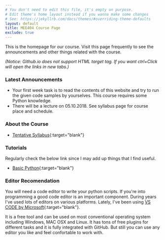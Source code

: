 ```yaml
---
# You don't need to edit this file, it's empty on purpose.
# Edit theme's home layout instead if you wanna make some changes
# See: https://jekyllrb.com/docs/themes/#overriding-theme-defaults
layout: default
title: MEE404 Course Page
exclude: true
---
```


This is the homepage for our course. Visit this page frequently to see the announcements and other things related with the course.

_(Notice: Github.io does not support HTML target tag. If you want ctrl+Click will open the links in new tabs.)_

### **Latest Announcements**

- Your first week task is to read the contents of this website and try to run the given code samples by yourselves. This course requires some Python knowledge. 
- There will be a lecture on 05.10.2018. See syllabus page for course place and schedule.

### **About the Course**

- [Tentative Syllabus](syllabus/){:target="blank"}

### **Tutorials**

Regularly check the below link since I may add up things that I find useful.

- [Basic Python](/tutorials/basic-python/){:target="blank"}

 ### **Editor Recomendation**

You will need a code editor to write your python scripts. If you're into programming a good code editor is an important component. During years I've used lots of editors on various platforms. Lately, I've been using [VS CODE by Microsoft](https://code.visualstudio.com){:target="blank"}. 

It is a free tool and can be used on most conventional operating system including Windows, MAC OSX and Linux. It has tons of free plugins for different tasks and it is fully integrated with GitHub. But still you can use any editor you like and feel confortable to work with.

<!--
### **Python Scripts**

 - [Date: 05.10.2018 EXERCISE01](scripts/MEE404L01E01.py){:target="blank"}

 - [Attendance and Grades](https://docs.google.com/spreadsheets/d/e/2PACX-1vTzWSFYwl88Ho8b1g-DZg9tzSbNYe97Qg-F9WxgcuMI0K-zNNv4BrYGlDIkyiK8NLa-uTZ3_bUKV2qv/pubhtml){:target="blank"} -->

<!--
### **Latest Announcements**

- Check your grade letter at UBS
- [See the final solutions](https://drive.google.com/file/d/1_h3w2GOjneAQ2Cgbh2YsGcl5qtx2jP0V/view?usp=sharing){:target="blank"}
- Make Up Exam will be on 22.06.2018
-->

<!--
### **HOMEWORK**

Due Date: **31.05.2018 23:59:59**
Find the details of the homework  in the following link:
- [HOMEWORK 05](/homeworks/HOMEWORK05){:target="blank"}
-->

<!--
### **CLASS PRESENTATIONS**

 - [WEEK 12](https://docs.google.com/presentation/d/17RfhF9mcgYXigD0xy94NCVhxvm1s4WYWQ_fhdL0bWzo/edit?usp=sharing){:target="blank"}
 - [WEEK 11](https://docs.google.com/presentation/d/1BlJQrYQ6UGPk2Ee8fX2cxVjREukLN_x44j0UeLqjjFA/edit?usp=sharing){:target="blank"}
 - [WEEK 10](https://docs.google.com/presentation/d/1SFAl9Z5rY-Cf5jns3iaiO_cagBDwl5oyVLUzYIS5Qio/edit?usp=sharing){:target="blank"}
 - [WEEK 9](https://docs.google.com/presentation/d/1qocJ0Q_x_OzRl86uPJJwREETMDUenDOiG9G4yoDpN4Q/edit?usp=sharing){:target="blank"}
 - [WEEK 8](https://docs.google.com/presentation/d/1nQqQ9WhlwPBCdJtqCTEgrUqVVqfrJ0Vl5Y9NJVb-PRo/edit?usp=sharing){:target="blank"}
 - [WEEK 7](https://docs.google.com/presentation/d/19gbYiVLDbyiZVIFpjdIJnIyTLJ9NCptInhGj6Mgp5rg/edit?usp=sharing){:target="blank"}
 - [WEEK 6](https://docs.google.com/presentation/d/1ahf_F6Y7g_cVgvPp5LpU4Z3vxOsV6yTTeTfIwmSx3Us/edit?usp=sharing){:target="blank"}
 - [WEEK 5](https://docs.google.com/presentation/d/16MV0GseLrhODfKIikTlRQGyF9D97YZxpYmwlm1zcXBA/edit?usp=sharing){:target="blank"}
 - [WEEK 4](https://docs.google.com/presentation/d/12w9_QO7dg7-ADvn5we7vYU-Uzjt48swQdRb6mOjUQTg/edit?usp=sharing){:target="blank"}
 - [WEEK 3](https://docs.google.com/presentation/d/1iZ-yEh09PEy-h0Khh4qH7nFf7jzUyr_F3YuQ5BashGE/edit?usp=sharing){:target="blank"}
 - [WEEK 2](https://docs.google.com/presentation/d/1XHhVwM71nb9gcPWDWLu55vNbjqsRi6tqHLK2eKbo4hw/edit?usp=sharing){:target="blank"}
 - [WEEK 1](https://docs.google.com/presentation/d/1d6ayhonXY4yacCzmG5Agm9LwzB_zbgRhjCfDPBQF5yQ/edit?usp=sharing){:target="blank"}
-->
<!--
### **CLASSWORKS (QUESTIONS SOLVED ON THE BOARD)**

 - [Date: 18.05.2018](https://drive.google.com/open?id=1iHbr25RSs0wNeCN6ngazH68yfwoSqo4j){:target="blank"}
 - [Date: 11.05.2018](https://drive.google.com/open?id=1H0Bb6eGf0pSE2e3akZDuHOHpphqzdhl8){:target="blank"}
 - [Date: 04.05.2018](https://drive.google.com/open?id=1ixc9iUkJi4LKBbgSozk4d4B83BOaXBjL){:target="blank"}
 - [Date: 20.04.2018](https://drive.google.com/open?id=1wjXSfFEJw2nq_fsqz7_cDg5y7N8ne1FI){:target="blank"}
 - [Date: 13.04.2018](https://drive.google.com/open?id=1toi4flEar6ZUNZZ1Hud1Habx5sYvpWI0){:target="blank"}
 - [Date: 30.03.2018](https://drive.google.com/open?id=1c-_Ub2G8KUNHdM3DM_R5xxhvk2yPuVEq){:target="blank"}
 - [Date: 23.03.2018](https://drive.google.com/open?id=1SJNfhk84yfg8L7SUJVj3du2oX4LlfJoz){:target="blank"}
 - [Date: 16.03.2018](https://drive.google.com/open?id=1hWOHv3ck2Hwm_Na_WHRicD0-23o68Tvh){:target="blank"}
 - [Date: 09.03.2018](https://drive.google.com/open?id=1lQmjKo7FscsmqsX9Uc7S9fMJUmeGHzbY){:target="blank"}
 - [Date: 02.03.2018](https://drive.google.com/open?id=193KpiWfQ2tXtS9bOAM1cFE-h6nWnRMGZ){:target="blank"}
-->




